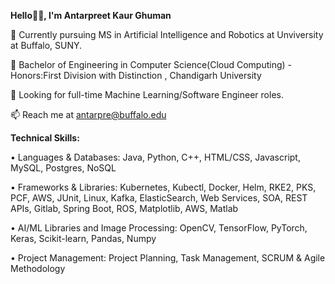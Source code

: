**Hello👋🏽, I'm Antarpreet Kaur Ghuman**


🔭 Currently pursuing MS in Artificial Intelligence and Robotics at Unviversity at Buffalo, SUNY.

🔭 Bachelor of Engineering in Computer Science(Cloud Computing) - Honors:First Division with Distinction , Chandigarh University

💞️ Looking for full-time Machine Learning/Software Engineer roles.

📫 Reach me at antarpre@buffalo.edu

**Technical Skills:**

• Languages & Databases: Java, Python, C++, HTML/CSS, Javascript, MySQL, Postgres, NoSQL

• Frameworks & Libraries: Kubernetes, Kubectl, Docker, Helm, RKE2, PKS, PCF, AWS, JUnit, Linux, Kafka, ElasticSearch, Web Services, SOA, REST APIs, Gitlab, Spring Boot, ROS, Matplotlib, AWS, Matlab

• AI/ML Libraries and Image Processing: OpenCV, TensorFlow, PyTorch, Keras, Scikit-learn, Pandas, Numpy 

• Project Management: Project Planning, Task Management, SCRUM & Agile Methodology


          
              
